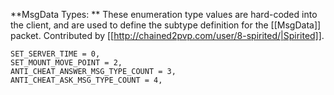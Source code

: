**MsgData Types: ** These enumeration type values are hard-coded into the client, and are used to define the subtype definition for the [[MsgData]] packet. Contributed by [[http://chained2pvp.com/user/8-spirited/|Spirited]].

```
SET_SERVER_TIME = 0,
SET_MOUNT_MOVE_POINT = 2,
ANTI_CHEAT_ANSWER_MSG_TYPE_COUNT = 3,
ANTI_CHEAT_ASK_MSG_TYPE_COUNT = 4,
```